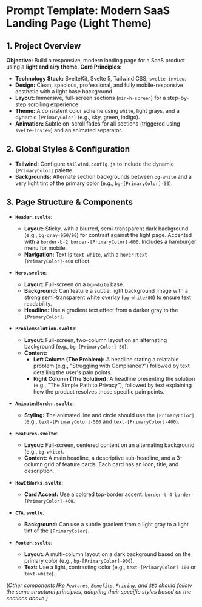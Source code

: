 # Prompt Template: Modern SaaS Landing Page (Light Theme)

## 1. Project Overview

**Objective:** Build a responsive, modern landing page for a SaaS product using a **light and airy theme**.
**Core Principles:**
- **Technology Stack:** SvelteKit, Svelte 5, Tailwind CSS, `svelte-inview`.
- **Design:** Clean, spacious, professional, and fully mobile-responsive aesthetic with a light base background.
- **Layout:** Immersive, full-screen sections (`min-h-screen`) for a step-by-step scrolling experience.
- **Theme:** A consistent color scheme using `white`, light grays, and a dynamic `[PrimaryColor]` (e.g., sky, green, indigo).
- **Animation:** Subtle on-scroll fades for all sections (triggered using `svelte-inview`) and an animated separator.

## 2. Global Styles & Configuration
- **Tailwind:** Configure `tailwind.config.js` to include the dynamic `[PrimaryColor]` palette.
- **Backgrounds:** Alternate section backgrounds between `bg-white` and a very light tint of the primary color (e.g., `bg-[PrimaryColor]-50`).

## 3. Page Structure & Components

- **`Header.svelte`**:
  - **Layout:** Sticky, with a blurred, semi-transparent dark background (e.g., `bg-gray-950/90`) for contrast against the light page. Accented with a `border-b-2 border-[PrimaryColor]-600`. Includes a hamburger menu for mobile.
  - **Navigation:** Text is `text-white`, with a `hover:text-[PrimaryColor]-400` effect.

- **`Hero.svelte`**:
  - **Layout:** Full-screen on a `bg-white` base.
  - **Background:** Can feature a subtle, light background image with a strong semi-transparent white overlay (`bg-white/80`) to ensure text readability.
  - **Headline:** Use a gradient text effect from a darker gray to the `[PrimaryColor]`.

- **`ProblemSolution.svelte`**:
  - **Layout:** Full-screen, two-column layout on an alternating background (e.g., `bg-[PrimaryColor]-50`).
  - **Content:**
    - **Left Column (The Problem):** A headline stating a relatable problem (e.g., "Struggling with Compliance?") followed by text detailing the user's pain points.
    - **Right Column (The Solution):** A headline presenting the solution (e.g., "The Simple Path to Privacy"), followed by text explaining how the product resolves those specific pain points.

- **`AnimatedBorder.svelte`**:
  - **Styling:** The animated line and circle should use the `[PrimaryColor]` (e.g., `text-[PrimaryColor]-500` and `text-[PrimaryColor]-400`).

- **`Features.svelte`**:
   - **Layout:** Full-screen, centered content on an alternating background (e.g., `bg-white`).
   - **Content:** A main headline, a descriptive sub-headline, and a 3-column grid of feature cards. Each card has an icon, title, and description.

- **`HowItWorks.svelte`**:
  - **Card Accent:** Use a colored top-border accent: `border-t-4 border-[PrimaryColor]-400`.

- **`CTA.svelte`**:
  - **Background:** Can use a subtle gradient from a light gray to a light tint of the `[PrimaryColor]`.

- **`Footer.svelte`**:
  - **Layout:** A multi-column layout on a dark background based on the primary color (e.g., `bg-[PrimaryColor]-900`).
  - **Text:** Use a light, contrasting color (e.g., `text-[PrimaryColor]-100` or `text-white`).

*(Other components like `Features`, `Benefits`, `Pricing`, and `SEO` should follow the same structural principles, adapting their specific styles based on the sections above.)* 